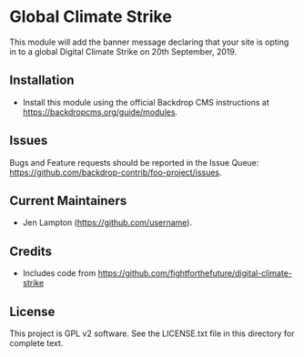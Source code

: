Global Climate Strike
=====================

This module will add the banner message declaring that your site is opting in
to a global Digital Climate Strike on 20th September, 2019.

Installation
------------

- Install this module using the official Backdrop CMS instructions at
  https://backdropcms.org/guide/modules.

Issues
------

Bugs and Feature requests should be reported in the Issue Queue:
https://github.com/backdrop-contrib/foo-project/issues.

Current Maintainers
-------------------

- Jen Lampton (https://github.com/username).

Credits
-------

- Includes code from https://github.com/fightforthefuture/digital-climate-strike

License
-------

This project is GPL v2 software. See the LICENSE.txt file in this directory for
complete text.

